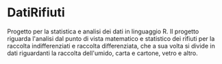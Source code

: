 # DatiRifiuti
Progetto per la statistica e analisi dei dati in linguaggio R.
Il progetto riguarda l'analisi dal punto di vista matematico e statistico dei rifiuti per la raccolta indifferenziati e raccolta differenziata, che a sua volta si divide in dati  riguardanti la raccolta dell'umido, carta e cartone, vetro e altro. 



